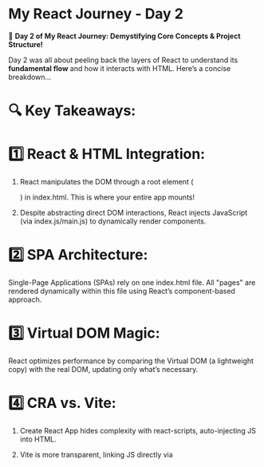 # My React Journey - Day 2

🚀 **Day 2 of My React Journey: Demystifying Core Concepts & Project Structure!**  

Day 2 was all about peeling back the layers of React to understand its **fundamental flow** and how it interacts with HTML. Here’s a concise breakdown...

# 🔍 Key Takeaways:

# 1️⃣ React & HTML Integration:

1) React manipulates the DOM through a root element (<div id="root"></div>) in index.html. This is where your entire app mounts!

2) Despite abstracting direct DOM interactions, React injects JavaScript (via index.js/main.js) to dynamically render components.

# 2️⃣ SPA Architecture:

Single-Page Applications (SPAs) rely on one index.html file. All "pages" are rendered dynamically within this file using React’s component-based approach.

# 3️⃣ Virtual DOM Magic:

React optimizes performance by comparing the Virtual DOM (a lightweight copy) with the real DOM, updating only what’s necessary.

# 4️⃣ CRA vs. Vite:

1) Create React App hides complexity with react-scripts, auto-injecting JS into HTML.

2) Vite is more transparent, linking JS directly via <script> tags in index.html for faster builds.

3) Both share similar structures (public/ & src/ folders), proving core React concepts remain tool-agnostic.

# 5️⃣ Components & JSX Rules:

Capitalize components (e.g., App.jsx vs app.jsx).

JSX enforces one parent element per component (use <div> or <Fragment>).

# 🐛 Debugging Tips:
Common Pitfalls: Forgetting exports/imports, lowercase component names, or missing root element.

Always check if your component returns valid JSX!

# 💡 Why This Matters:
Understanding React’s core flow—from HTML injection to component rendering—empowers you to adapt to any tool (CRA, Vite, Parcel) with confidence.

# Getting Started with Create React App

This project was bootstrapped with [Create React App](https://github.com/facebook/create-react-app).

## Available Scripts

In the project directory, you can run:

### `npm start`

Runs the app in the development mode.\
Open [http://localhost:3000](http://localhost:3000) to view it in your browser.

The page will reload when you make changes.\
You may also see any lint errors in the console.

### `npm test`

Launches the test runner in the interactive watch mode.\
See the section about [running tests](https://facebook.github.io/create-react-app/docs/running-tests) for more information.

### `npm run build`

Builds the app for production to the `build` folder.\
It correctly bundles React in production mode and optimizes the build for the best performance.

The build is minified and the filenames include the hashes.\
Your app is ready to be deployed!

See the section about [deployment](https://facebook.github.io/create-react-app/docs/deployment) for more information.



This section has moved here: [https://facebook.github.io/create-react-app/docs/troubleshooting#npm-run-build-fails-to-minify](https://facebook.github.io/create-react-app/docs/troubleshooting#npm-run-build-fails-to-minify)
